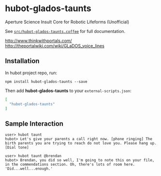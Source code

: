 # hubot-glados-taunts

Aperture Science Insult Core for Robotic Lifeforms (Unofficial)

See [`src/hubot-glados-taunts.coffee`](src/hubot-glados-taunts.coffee) for full documentation.

http://www.thinkwithportals.com/
http://theportalwiki.com/wiki/GLaDOS_voice_lines

## Installation

In hubot project repo, run:

`npm install hubot-glados-taunts --save`

Then add **hubot-glados-taunts** to your `external-scripts.json`:

```json
[
  "hubot-glados-taunts"
]
```

## Sample Interaction

```
user> hubot taunt
hubot> Let's give your parents a call right now. [phone ringing] The birth parents you are trying to reach do not love you. Please hang up. [Dial tone]

user> hubot taunt @brendan
hubot> Brendan, you did so well, I'm going to note this on your file, in the commendations section. Oh, there's lots of room here. 'Did...well...enough.'
```
